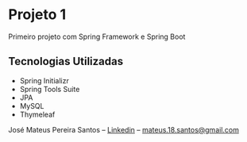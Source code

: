 # Projeto 1

Primeiro projeto com Spring Framework e Spring Boot

## Tecnologias Utilizadas
* Spring Initializr
* Spring Tools Suite
* JPA
* MySQL
* Thymeleaf

José Mateus Pereira Santos – [Linkedin](https://www.linkedin.com/in/josé-mateus-937560106/) – mateus.18.santos@gmail.com
